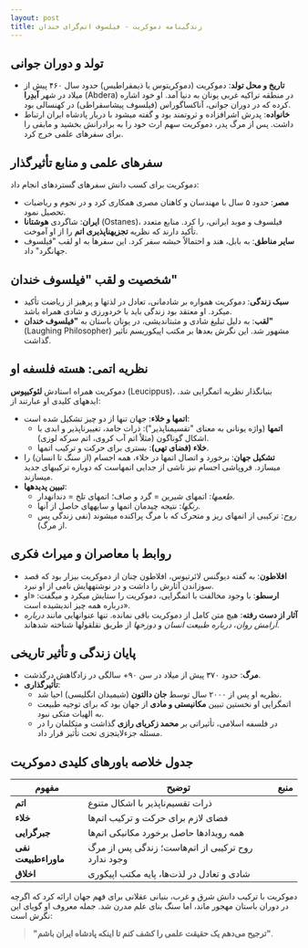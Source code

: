 ```yaml
---
layout: post
title: زندگینامه دموکریت - فیلسوف اتم‌گرای خندان
---
```


## تولد و دوران جوانی
- **تاریخ و محل تولد**: دموکریت (دموکریتوس یا ذیمقراطیس) حدود سال ۴۶۰ پیش از میلاد در شهر **آبدِرا** (Abdera) در منطقه تراکیه غربی یونان به دنیا آمد. او خود اشاره کرده که در دوران جوانی، آناکساگوراس (فیلسوف پیشاسقراطی) در کهنسالی بود.  
- **خانواده**: پدرش اشرافزاده و ثروتمند بود و گفته میشود با دربار پادشاه ایران ارتباط داشت. پس از مرگ پدر، دموکریت سهم ارث خود را به برادرانش بخشید و مابقی را برای سفرهای علمی خرج کرد.

## سفرهای علمی و منابع تأثیرگذار
دموکریت برای کسب دانش سفرهای گستردهای انجام داد:  
- **مصر**: حدود ۵ سال با مهندسان و کاهنان مصری همکاری کرد و در نجوم و ریاضیات تحصیل نمود.  
- **ایران**: شاگردی **هوشتانا** (Ostanes)، فیلسوف و موبد ایرانی، را کرد. منابع متعدد تأکید دارند که نظریه **تجزیهناپذیری اتم** را از او آموخت.  
- **سایر مناطق**: به بابل، هند و احتمالاً حبشه سفر کرد. این سفرها به او لقب "فیلسوف جهانگرد" داد.  

## شخصیت و لقب "فیلسوف خندان"
- **سبک زندگی**: دموکریت همواره بر شادمانی، تعادل در لذتها و پرهیز از ریاضت تأکید میکرد. او معتقد بود زندگی باید با خردورزی و شادی همراه باشد.  
- **لقب**: به دلیل تبلیغ شادی و مثبتاندیشی، در یونان باستان به **"فیلسوف خندان"** (Laughing Philosopher) مشهور شد. این نگرش بعدها بر مکتب اپیکوریسم تأثیر گذاشت.  

## نظریه اتمی: هسته فلسفه او
دموکریت همراه استادش **لئوکیپوس** (Leucippus)، بنیانگذار نظریه اتمگرایی شد. ایدههای کلیدی او عبارتند از:  

- **اتمها و خلاء**: جهان تنها از دو چیز تشکیل شده است:  
  - **اتمها** (واژه یونانی به معنای "تقسیمناپذیر"): ذرات جامد، تغییرناپذیر و ابدی با اشکال گوناگون (مثلاً اتم آب کروی، اتم سرکه لوزی).  
  - **خلاء (فضای تهی)**: بستری برای حرکت و ترکیب اتمها.  
- **تشکیل جهان**: برخورد و اتصال اتمها در خلاء، همه اجسام (از سنگ تا انسان) را میسازد. فروپاشی اجسام نیز ناشی از جدایی اتمهاست که دوباره ترکیبهای جدید میسازند.  
- **تبیین پدیدهها**:  
  - *طعمها*: اتمهای شیرین = گرد و صاف؛ اتمهای تلخ = دندانهدار.  
  - *رنگها*: نتیجه چیدمان اتمها و سایههای حاصل از آنها.  
  - *روح*: ترکیبی از اتمهای ریز و متحرک که با مرگ پراکنده میشوند (نفی زندگی پس از مرگ).  

## روابط با معاصران و میراث فکری
- **افلاطون**: به گفته دیوگنس لائرتیوس، افلاطون چنان از دموکریت بیزار بود که قصد سوزاندن آثارش را داشت و در نوشتههایش نامی از او نبرد.  
- **ارسطو**: با وجود مخالفت با اتمگرایی، دموکریت را ستایش میکرد و میگفت: «او درباره همه چیز اندیشیده است».  
- **آثار از دست رفته**: هیچ متن کامل از دموکریت باقی نمانده. تنها عنوانهایی مانند *درباره آرامش روان*، *درباره طبیعت انسان* و *دوزخها* از طریق نقلقولها شناخته شدهاند.  

## پایان زندگی و تأثیر تاریخی
- **مرگ**: حدود ۳۷۰ پیش از میلاد در سن ۹۰+ سالگی در زادگاهش درگذشت.  
- **تأثیرگذاری**:  
  - نظریه او پس از ۲۰۰۰ سال توسط **جان دالتون** (شیمیدان انگلیسی) احیا شد.  
  - اتمگرایی او نخستین تبیین **مکانیستی و مادی** از جهان بود که برای توجیه طبیعت به الهیات متکی نبود.  
  - در فلسفه اسلامی، تأثیراتی بر **محمد زکریای رازی** گذاشت و متکلمان را در مسئله جزءلایتجزی تحت تأثیر قرار داد.  

## جدول خلاصه باورهای کلیدی دموکریت

| مفهوم | توضیح | منبع |  
|-------|-------|-------|  
| **اتم** | ذرات تقسیم‌ناپذیر با اشکال متنوع |  |  
| **خلاء** | فضای لازم برای حرکت و ترکیب اتم‌ها |  |  
| **جبرگرایی** | همه رویدادها حاصل برخورد مکانیکی اتم‌ها |  |  
| **نفی ماوراءطبیعت** | روح ترکیبی از اتم‌هاست؛ زندگی پس از مرگ وجود ندارد |  |  
| **اخلاق** | شادی و تعادل در لذت‌ها، پایه مکتب اپیکوری |  |  

دموکریت با ترکیب دانش شرق و غرب، بنیانی عقلانی برای فهم جهان ارائه کرد که اگرچه در دوران باستان مهجور ماند، اما سنگ بنای علم مدرن شد. جمله معروف او گویای این نگرش است:  
> **"ترجیح می‌دهم یک حقیقت علمی را کشف کنم تا اینکه پادشاه ایران باشم"**.
